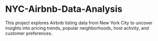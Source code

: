 # NYC-Airbnb-Data-Analysis
This project explores Airbnb listing data from New York City to uncover insights into pricing trends, popular neighborhoods, host activity, and customer preferences.
